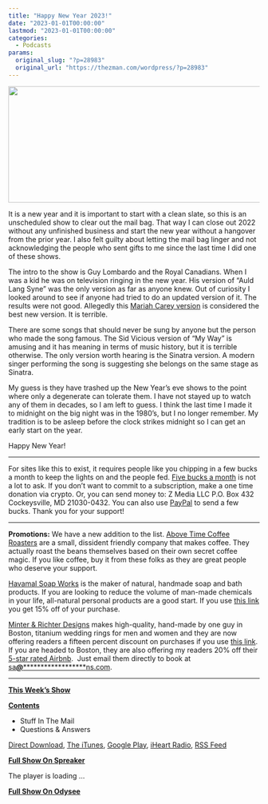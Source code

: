 ```yaml
---
title: "Happy New Year 2023!"
date: "2023-01-01T00:00:00"
lastmod: "2023-01-01T00:00:00"
categories:
  - Podcasts
params:
  original_slug: "?p=28983"
  original_url: "https://thezman.com/wordpress/?p=28983"
---
```


[<img
src="http://thezman.com/wordpress/wp-content/uploads/2018/01/Power-Hour.png"
decoding="async" width="600" height="233" />](http://thezman.com/wordpress/wp-content/uploads/2018/01/Power-Hour.png)

It is a new year and it is important to start with a clean slate, so
this is an unscheduled show to clear out the mail bag. That way I can
close out 2022 without any unfinished business and start the new year
without a hangover from the prior year. I also felt guilty about letting
the mail bag linger and not acknowledging the people who sent gifts to
me since the last time I did one of these shows.

The intro to the show is Guy Lombardo and the Royal Canadians. When I
was a kid he was on television ringing in the new year. His version of
“Auld Lang Syne” was the only version as far as anyone knew. Out of
curiosity I looked around to see if anyone had tried to do an updated
version of it. The results were not good. Allegedly this
<a href="https://www.youtube.com/watch?v=Aop6YF1Xqqg" rel="noopener"
target="_blank">Mariah Carey version</a> is considered the best new
version. It is terrible.

There are some songs that should never be sung by anyone but the person
who made the song famous. The Sid Vicious version of “My Way” is amusing
and it has meaning in terms of music history, but it is terrible
otherwise. The only version worth hearing is the Sinatra version. A
modern singer performing the song is suggesting she belongs on the same
stage as Sinatra.

My guess is they have trashed up the New Year’s eve shows to the point
where only a degenerate can tolerate them. I have not stayed up to watch
any of them in decades, so I am left to guess. I think the last time I
made it to midnight on the big night was in the 1980’s, but I no longer
remember. My tradition is to be asleep before the clock strikes midnight
so I can get an early start on the year.

Happy New Year!

------------------------------------------------------------------------

For sites like this to exist, it requires people like you chipping in a
few bucks a month to keep the lights on and the people fed.
<a href="https://www.subscribestar.com/the-z-blog"
rel="noopener noreferrer" target="_blank">Five bucks a month</a> is not
a lot to ask. If you don’t want to commit to a subscription, make a one
time donation via crypto. Or, you can send money to: Z Media LLC P.O.
Box 432 Cockeysville, MD 21030-0432. You can also use <a
href="https://www.paypal.com/cgi-bin/webscr?cmd=_s-xclick&amp;hosted_button_id=UDAS2Q8JYA6CN&amp;source=url"
rel="noopener noreferrer" target="_blank">PayPal</a> to send a few
bucks. Thank you for your support!

------------------------------------------------------------------------

**Promotions:** We have a new addition to the list.
<a href="https://abovetimecoffee.com/" rel="noopener"
target="_blank">Above Time Coffee Roasters</a> are a small, dissident
friendly company that makes coffee. They actually roast the beans
themselves based on their own secret coffee magic. If you like coffee,
buy it from these folks as they are great people who deserve your
support.

<a href="https://havamalsoapworks.com/" rel="noopener"
target="_blank">Havamal Soap Works</a> is the maker of natural, handmade
soap and bath products. If you are looking to reduce the volume of
man-made chemicals in your life, all-natural personal products are a
good start. If you use
<a href="https://havamalsoapworks.com/discount/ZMAN" rel="noopener"
target="_blank">this link</a> you get 15% off of your purchase.

<a href="https://www.minterandrichterdesigns.com/"
rel="noreferrer nofollow noopener" target="_blank">Minter &amp; Richter
Designs</a> makes high-quality, hand-made by one guy in Boston, titanium
wedding rings for men and women and they are now offering readers a
fifteen percent discount on purchases if you use
<a href="https://www.minterandrichterdesigns.com/discount/ZMAN"
rel="noreferrer nofollow noopener" target="_blank">this link</a>.
<span class="highlight"><span class="colour"><span class="font"><span class="size">If
you are headed to Boston, they are also offering my readers 20% off
their <a
href="https://www.airbnb.com/users/7988017/listings?user_id=7988017&amp;s=3"
rel="noopener noreferrer" target="_blank">5-star rated Airbnb</a>.  Just
email them directly to book at
<a href="mailto:sa***@*********************ns.com"
data-original-string="XvHPn5nYrn7+Q59sNM6Eng==cb7mS8fmIs2Xto8evr8a2XlmKNK8WobRIdG6EOTbfmRqyOs0uY5z9JApQVsLUt9q5bT"><span
class="apbct-email-encoder"
data-original-string="Ni50QwBsItWXrIkoN1v78Q==cb7hiimFsOYA5QRbAcSvEXp0f3OM5jCIaggvsz2OwSVDtJ4J63/zxUfiVRMiqoxNZTt"
title="This contact has been encoded by Anti-Spam by CleanTalk. Click to decode. To finish the decoding make sure that JavaScript is enabled in your browser.">sa<span
class="apbct-blur">***</span>@<span
class="apbct-blur">*********************</span>ns.com</span></a>.</span></span></span></span>

------------------------------------------------------------------------

**<u>This Week’s Show</u>**

**<u>Contents</u>**

-   Stuff In The Mail
-   Questions & Answers

<a href="https://api.spreaker.com/v2/episodes/52326388/download.mp3"
rel="noopener" target="_blank">Direct Download</a>, <a
href="https://itunes.apple.com/us/podcast/the-z-blog-power-hour/id1262799640?mt=2"
rel="noopener noreferrer" target="_blank">The iTunes</a>, <a
href="https://podcasts.google.com/?feed=aHR0cHM6Ly93d3cuc3ByZWFrZXIuY29tL3Nob3cvMjU4OTY1Ny9lcGlzb2Rlcy9mZWVk"
rel="noopener noreferrer" target="_blank">Google Play</a>, <a href="https://www.iheart.com/podcast/the-z-blog-power-hour-29246491/"
rel="noopener noreferrer" target="_blank">iHeart Radio,</a>
<a href="https://www.spreaker.com/show/2589657/episodes/feed"
rel="noopener noreferrer" target="_blank">RSS Feed</a>

**<u>Full Show On Spreaker</u>**

The player is loading ...

<span class="widget_spinner dark"></span>

**<u>Full Show On Odysee</u>**
